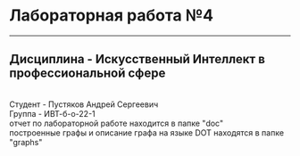 # Лабораторная работа №4
---
## Дисциплина - Искусственный Интеллект в профессиональной сфере
<br>
Студент - Пустяков Андрей Сергеевич
<br>
Группа - ИВТ-б-о-22-1
<br>
отчет по лабораторной работе находится в папке "doc"
<br>
построенные графы и описание графа на языке DOT находятся в папке "graphs"

